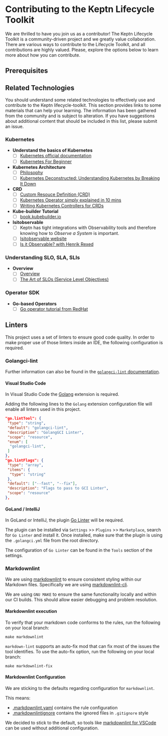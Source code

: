 # Contributing to the Keptn Lifecycle Toolkit

We are thrilled to have you join us as a contributor!
The Keptn Lifecycle Toolkit is a community-driven project and we greatly value collaboration.
There are various ways to contribute to the Lifecycle Toolkit, and all contributions are highly valued.
Please, explore the options below to learn more about how you can contribute.

## Prerequisites

## Related Technologies

You should understand some related technologies
to effectively use and contribute to the Keptn lifecycle-toolkit.
This section provides links to some materials that can help your learning.
The information has been gathered from the community and is subject to alteration.
If you have suggestions about additional content that should be included in this list, please submit an issue.

### Kubernetes

- **Understand the basics of Kubernetes**
  - [ ] [Kubernetes official documentation](https://kubernetes.io/docs/concepts/overview/)
  - [ ] [Kubernetes For Beginner](https://youtu.be/X48VuDVv0do)
- **Kubernetes Architecture**
  - [ ] [Philosophy](https://youtu.be/ZuIQurh_kDk)
  - [ ] [Kubernetes Deconstructed: Understanding Kubernetes by Breaking It Down](https://www.youtube.com/watch?v=90kZRyPcRZw)
- **CRD**
  - [ ] [Custom Resouce Definition (CRD)](https://www.youtube.com/watch?v=xGafiZEX0YA)
  - [ ] [Kubernetes Operator simply explained in 10 mins](https://www.youtube.com/watch?v=ha3LjlD6g7g)
  - [ ] [Writing Kubernetes Controllers for CRDs](https://www.youtube.com/watch?v=7wdUa4Ulwxg)
- **Kube-builder Tutorial**
  - [ ] [book.kubebuilder.io](https://book.kubebuilder.io/introduction.html)
- **Isitobservable**
  - [ ] Keptn has tight integrations with Observability tools and therefore knowing how to _Observe a System_ is important.
  - [ ] [Isitobservable website](https://isitobservable.io/)
  - [ ] [Is it Observable? with Henrik Rexed](https://www.youtube.com/watch?v=aMwk2qo0v40)

### Understanding SLO, SLA, SLIs

- **Overview**
  - [ ] [Overview](https://www.youtube.com/watch?v=tEylFyxbDLE)
  - [ ] [The Art of SLOs (Service Level Objectives)](https://www.youtube.com/watch?v=E3ReKuJ8ewA)

### Operator SDK

- **Go-based Operators**
  - [ ] [Go operator tutorial from RedHat](https://docs.okd.io/latest/operators/operator_sdk/golang/osdk-golang-tutorial.html)

## Linters

This project uses a set of linters to ensure good code quality.
In order to make proper use of those linters inside an IDE, the following configuration is required.

### Golangci-lint

Further information can also be found in
the [`golangci-lint` documentation](https://golangci-lint.run/usage/integrations/).

#### Visual Studio Code

In Visual Studio Code the [Golang](https://marketplace.visualstudio.com/items?itemName=aldijav.golangwithdidi)
extension is required.

Adding the following lines to the `Golang` extension configuration file will enable all linters used in this project.

```json
"go.lintTool": {
 "type": "string",
 "default": "golangci-lint",
 "description": "GolangGCI Linter",
 "scope": "resource",
 "enum": [
  "golangci-lint",
 ]
},
"go.lintFlags": {
 "type": "array",
 "items": {
  "type": "string"
 },
 "default": ["--fast", "--fix"],
 "description": "Flags to pass to GCI Linter",
 "scope": "resource"
},
```

#### GoLand / IntelliJ

In GoLand or IntelliJ, the plugin [Go Linter](https://plugins.jetbrains.com/plugin/12496-go-linter) will be required.

The plugin can be installed via `Settings` >> `Plugins` >> `Marketplace`, search for `Go Linter` and install it.
Once installed, make sure that the plugin is using the `.golangci.yml` file from the root directory.

The configuration of `Go Linter` can be found in the `Tools` section of the settings.

### Markdownlint

We are using [markdownlint](https://github.com/DavidAnson/markdownlint) to ensure consistent styling
within our Markdown files.
Specifically we are using [markdownlint-cli](https://github.com/igorshubovych/markdownlint-cli).

We are using `GNU MAKE` to ensure the same functionality locally and within our CI builds.
This should allow easier debugging and problem resolution.

#### Markdownlint execution

To verify that your markdown code conforms to the rules, run the following on your local branch:

```shell
make markdownlint
```

`markdown-lint` supports an auto-fix mod
that can fix most of the issues the tool identifies.
To use the auto-fix option, run the following on your local branch:

```shell
make markdownlint-fix
```

#### Markdownlint Configuration

We are sticking to the defaults regarding configuration for `markdownlint`.

This means:

- [.markdownlint.yaml](./.markdownlint.yaml) contains the rule configuration
- [.markdownlintignore](./.markdownlintignore) contains the ignored files in `.gitignore` style

We decided to stick to the default, so tools like
[markdownlint for VSCode](https://marketplace.visualstudio.com/items?itemName=DavidAnson.vscode-markdownlint)
can be used without additional configuration.
